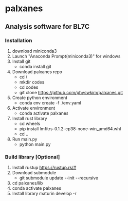 # palxanes
## Analysis software for BL7C

### Installation
1) download miniconda3
2) Launch "Anaconda Prompt(miniconda3)" for windows
3) Install git
    - conda install git
4) Download palxanes repo
    - cd \
    - mkdir codes
    - cd codes
    - git clone https://github.com/physwkim/palxanes.git
5) Create python environment
    - conda env create -f ./env.yaml
6) Activate environment
    - conda activate palxanes
6) Install rust library
    - cd wheels
    - pip install lmfitrs-0.1.2-cp38-none-win_amd64.whl
    - cd ..
11) Run main.py
    - python main.py

### Build library [Optional]
1) Install rustup
    https://rustup.rs/#
2) Download submodule
    - git submodule update --init --recursive
3) cd palxanes/lib
4) conda activate palxanes
5) Install library
    maturin develop -r
